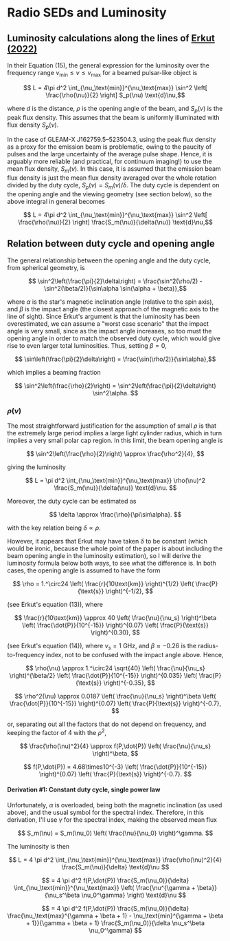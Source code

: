 # Radio SEDs and Luminosity

## Luminosity calculations along the lines of [Erkut (2022)](https://ui.adsabs.harvard.edu/abs/2022MNRAS.514L..41E%2F/abstract)

In their Equation (15), the general expression for the luminosity over the frequency range $\nu_\text{min} \le \nu \le \nu_\text{max}$ for a beamed pulsar-like object is

$$ L = 4\pi d^2 \int_{\nu_\text{min}}^{\nu_\text{max}} \sin^2 \left[ \frac{\rho(\nu)}{2} \right] S_p(\nu) \text{d}\nu,$$

where $d$ is the distance, $\rho$ is the opening angle of the beam, and $S_p(\nu)$ is the peak flux density.
This assumes that the beam is uniformly illuminated with flux density $S_p(\nu)$.

In the case of GLEAM-X J162759.5–523504.3, using the peak flux density as a proxy for the emission beam is problematic, owing to the paucity of pulses and the large uncertainty of the average pulse shape.
Hence, it is arguably more reliable (and practical, for continuum imaging!) to use the mean flux density, $S_m(\nu)$.
In this case, it is assumed that the emission beam flux density is just the mean flux density averaged over the whole rotation divided by the duty cycle, $S_p(\nu) = S_m(\nu)/\delta$.
The duty cycle is dependent on the opening angle and the viewing geometry (see section below), so the above integral in general becomes

$$ L = 4\pi d^2 \int_{\nu_\text{min}}^{\nu_\text{max}} \sin^2 \left[ \frac{\rho(\nu)}{2} \right] \frac{S_m(\nu)}{\delta(\nu)} \text{d}\nu,$$

## Relation between duty cycle and opening angle

The general relationship between the opening angle and the duty cycle, from spherical geometry, is

$$ \sin^2\left(\frac{\pi}{2}\delta\right) = \frac{\sin^2(\rho/2) - \sin^2(\beta/2)}{\sin\alpha \sin(\alpha + \beta)},$$

where $\alpha$ is the star's magnetic inclination angle (relative to the spin axis), and $\beta$ is the impact angle (the closest approach of the magnetic axis to the line of sight).
Since Erkut's argument is that the luminosity has been overestimated, we can assume a "worst case scenario" that the impact angle is very small, since as the impact angle increases, so too must the opening angle in order to match the observed duty cycle, which would give rise to even larger total luminosities.
Thus, setting $\beta = 0$,

$$ \sin\left(\frac{\pi}{2}\delta\right) = \frac{\sin(\rho/2)}{\sin\alpha},$$

which implies a beaming fraction

$$ \sin^2\left(\frac{\rho}{2}\right) = \sin^2\left(\frac{\pi}{2}\delta\right) \sin^2\alpha. $$

### $\rho(\nu)$

The most straightforward justification for the assumption of small $\rho$ is that the extremely large period implies a large light cylinder radius, which in turn implies a very small polar cap region.
In this limit, the beam opening angle is

$$ \sin^2\left(\frac{\rho}{2}\right) \approx \frac{\rho^2}{4}, $$

giving the luminosity

$$ L = \pi d^2 \int_{\nu_\text{min}}^{\nu_\text{max}} \rho(\nu)^2 \frac{S_m(\nu)}{\delta(\nu)} \text{d}\nu. $$

Moreover, the duty cycle can be estimated as

$$ \delta \approx \frac{\rho}{\pi\sin\alpha}. $$

with the key relation being $\delta \propto \rho$.

However, it appears that Erkut may have taken $\delta$ to be constant (which would be ironic, because the whole point of the paper is about including the beam opening angle in the luminosity estimation), so I will derive the luminosity formula below both ways, to see what the difference is.
In both cases, the opening angle is assumed to have the form

$$ \rho = 1.^\circ24 \left( \frac{r}{10\text{km}} \right)^{1/2} \left( \frac{P}{\text{s}} \right)^{-1/2}, $$

(see Erkut's equation (13)), where

$$ \frac{r}{10\text{km}} \approx 40 \left( \frac{\nu}{\nu_s} \right)^\beta \left( \frac{\dot{P}}{10^{-15}} \right)^{0.07} \left( \frac{P}{\text{s}} \right)^{0.30}, $$

(see Erkut's equation (14)), where $\nu_s = 1$ GHz, and $\beta \approx -0.26$ is the radius-to-frequency index, not to be confused with the impact angle above.
Hence,

$$ \rho(\nu) \approx 1.^\circ24 \sqrt{40} \left( \frac{\nu}{\nu_s} \right)^{\beta/2} \left( \frac{\dot{P}}{10^{-15}} \right)^{0.035} \left( \frac{P}{\text{s}} \right)^{-0.35}, $$

$$ \rho^2(\nu) \approx 0.0187 \left( \frac{\nu}{\nu_s} \right)^\beta \left( \frac{\dot{P}}{10^{-15}} \right)^{0.07} \left( \frac{P}{\text{s}} \right)^{-0.7}, $$

or, separating out all the factors that do not depend on frequency, and keeping the factor of 4 with the $\rho^2$,

$$ \frac{\rho(\nu)^2}{4} \approx f(P,\dot{P}) \left( \frac{\nu}{\nu_s} \right)^\beta, $$

$$ f(P,\dot{P}) = 4.68\times10^{-3} \left( \frac{\dot{P}}{10^{-15}} \right)^{0.07} \left( \frac{P}{\text{s}} \right)^{-0.7}. $$

#### Derivation #1: Constant duty cycle, single power law

Unfortunately, $\alpha$ is overloaded, being both the magnetic inclination (as used above), and the usual symbol for the spectral index.
Therefore, in this derivation, I'll use $\gamma$ for the spectral index, making the observed mean flux

$$ S_m(\nu) = S_m(\nu_0) \left( \frac{\nu}{\nu_0} \right)^\gamma. $$

The luminosity is then

$$ L = 4 \pi d^2 \int_{\nu_\text{min}}^{\nu_\text{max}} \frac{\rho(\nu)^2}{4} \frac{S_m(\nu)}{\delta} \text{d}\nu $$

$$ = 4 \pi d^2 f(P,\dot{P}) \frac{S_m(\nu_0)}{\delta} \int_{\nu_\text{min}}^{\nu_\text{max}} \left( \frac{\nu^{\gamma + \beta}}{\nu_s^\beta \nu_0^\gamma} \right) \text{d}\nu $$

$$ = 4 \pi d^2 f(P,\dot{P}) \frac{S_m(\nu_0)}{\delta} \frac{\nu_\text{max}^{\gamma + \beta + 1} - \nu_\text{min}^{\gamma + \beta + 1}}{\gamma + \beta + 1} \frac{S_m(\nu_0)}{\delta \nu_s^\beta \nu_0^\gamma} $$
